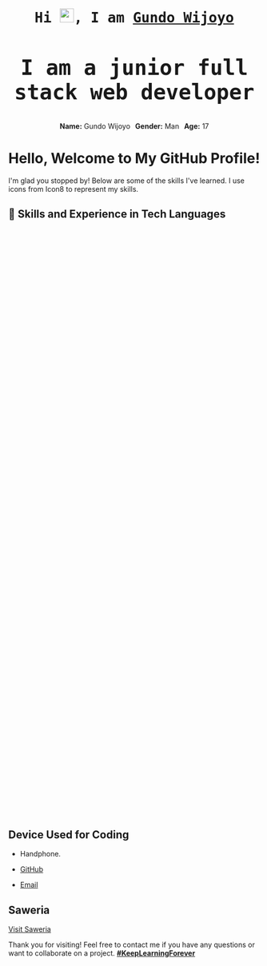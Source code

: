 <h1 align="center">
<samp>Hi <img src="https://media.giphy.com/media/hvRJCLFzcasrR4ia7z/giphy.gif" width="28"/>, I am <a target="_blank" href="">Gundo Wijoyo</a>

<h2>I am a junior full stack web developer</h2>
</samp>
</h1>

<div align="center" style="display:flex; justify-content:center; gap: 10px;">
  <span><strong>Name:</strong> Gundo Wijoyo</span>
  <span><strong>Gender:</strong> Man</span>
  <span><strong>Age:</strong> 17</span>
</div>

# Hello, Welcome to My GitHub Profile!

I'm glad you stopped by! Below are some of the skills I've learned. I use icons from Icon8 to represent my skills.

## 🚀 Skills and Experience in Tech Languages

<div align="center" style="overflow: hidden; white-space: nowrap; box-sizing: border-box;">
  <div style="display: inline-block; padding-left: 100%; animation: marquee 20s linear infinite; @keyframes marquee { 0% { transform: translateX(0); } 100% { transform: translateX(-100%); }}">
    <!-- Eyes -->
    <img src="https://img.icons8.com/color/48/000000/html-5.png" alt="HTML" style="display: inline-block; width: 48px; margin: 0 5px;" />
    <img src="https://img.icons8.com/color/48/000000/css3.png" alt="CSS" style="display: inline-block; width: 48px; margin: 0 5px;" />
    
    <!-- Nose -->
    <img src="https://img.icons8.com/color/48/000000/javascript.png" alt="JavaScript" style="display: inline-block; width: 48px; margin: 0 5px;" />
    
    <!-- Mouth -->
    <img src="https://s10.gifyu.com/images/SfgCO.png" width="50" alt="PHP" style="display: inline-block; margin: 0 5px;" />
    <img src="https://img.icons8.com/color/48/000000/python.png" alt="Python" style="display: inline-block; width: 48px; margin: 0 5px;" />
    <img src="https://img.icons8.com/fluency/48/000000/mysql-logo.png" alt="MySQL" style="display: inline-block; width: 48px; margin: 0 5px;" />
    
    <!-- Cheeks -->
    <img src="https://img.icons8.com/color/48/000000/git.png" alt="Git" style="display: inline-block; width: 48px; margin: 0 5px;" />
    <img src="https://img.icons8.com/color/48/000000/nodejs.png" alt="Node.js" style="display: inline-block; width: 48px; margin: 0 5px;" />
    <img src="https://img.icons8.com/color/48/000000/react-native.png" alt="React" style="display: inline-block; width: 48px; margin: 0 5px;" />
    
    <!-- Chin -->
    <img src="https://img.icons8.com/color/48/000000/tailwindcss.png" alt="Tailwind CSS" style="display: inline-block; width: 48px; margin: 0 5px;" />
    <img src="https://img.icons8.com/color/48/000000/angularjs.png" alt="Angular" style="display: inline-block; width: 48px; margin: 0 5px;" />
    <img src="https://img.icons8.com/color/48/000000/vue-js.png" alt="Vue.js" style="display: inline-block; width: 48px; margin: 0 5px;" />
    
    <!-- Ears -->
    <img src="https://img.icons8.com/color/48/000000/ruby-programming-language.png" alt="Ruby" style="display: inline-block; width: 48px; margin: 0 5px;" />
    <img src="https://img.icons8.com/color/48/000000/golang.png" alt="Golang" style="display: inline-block; width: 48px; margin: 0 5px;" />
    <img src="https://img.icons8.com/color/48/000000/bootstrap.png" alt="Bootstrap" style="display: inline-block; width: 48px; margin: 0 5px;" />
    
    <!-- Hair -->
    <img src="https://img.icons8.com/color/48/000000/c-programming.png" alt="C" style="display: inline-block; width: 48px; margin: 0 5px;" />
    <img src="https://img.icons8.com/color/48/000000/c-plus-plus-logo.png" alt="C++" style="display: inline-block; width: 48px; margin: 0 5px;" />
    <img src="https://s10.gifyu.com/images/Sfg04.png" width="50" alt="Bulma" style="display: inline-block; margin: 0 5px;" />
    
    <!-- Additional icons -->
    <img src="https://img.icons8.com/external-tal-revivo-color-tal-revivo/24/external-jquery-is-a-javascript-library-designed-to-simplify-html-logo-color-tal-revivo.png" alt="jQuery" style="display: inline-block; width: 24px; margin: 0 5px;" />
    <img src="https://s10.gifyu.com/images/Sfg6M.png" width="40" alt="Vite" style="display: inline-block; margin: 0 5px;" />
    <img src="https://s12.gifyu.com/images/SfgUZ.png" width="40" alt="TypeScript" style="display: inline-block; margin: 0 5px;" />
    <img src="https://s10.gifyu.com/images/Sfg0P.png" width="40" alt="Nuxt" style="display: inline-block; margin: 0 5px;" />
    <img src="https://s10.gifyu.com/images/Sfgjl.png" width="40" alt="Svelte" style="display: inline-block; margin: 0 5px;" />
  </div>
</div>

## Device Used for Coding
- Handphone.

- [GitHub](https://github.com/gundowijoyo)
- [Email](mailto:gundowijoyo7@gmail.com)

## Saweria
<a href="https://saweria.co/GundoWijoyo">Visit Saweria</a>

Thank you for visiting! Feel free to contact me if you have any questions or want to collaborate on a project.
<b><u>#KeepLearningForever</u></b>
